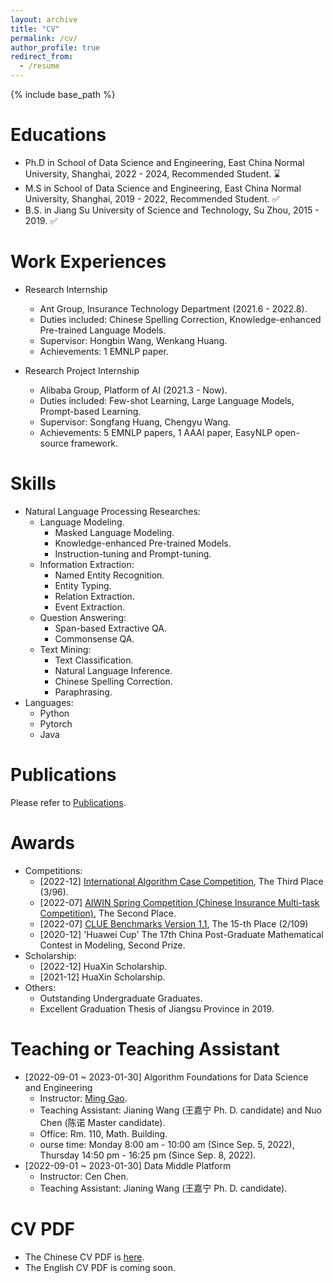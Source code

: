 ```yaml
---
layout: archive
title: "CV"
permalink: /cv/
author_profile: true
redirect_from:
  - /resume
---
```


{% include base_path %}

Educations
======
* Ph.D in School of Data Science and Engineering, East China Normal University, Shanghai, 2022 - 2024, Recommended Student. ⌛️
* M.S in School of Data Science and Engineering, East China Normal University, Shanghai, 2019 - 2022, Recommended Student. ✅
* B.S. in Jiang Su University of Science and Technology, Su Zhou, 2015 - 2019. ✅



Work Experiences
======
* Research Internship
  * Ant Group, Insurance Technology Department (2021.6 - 2022.8).
  * Duties included: Chinese Spelling Correction, Knowledge-enhanced Pre-trained Language Models.
  * Supervisor: Hongbin Wang, Wenkang Huang.
  * Achievements: 1 EMNLP paper.

* Research Project Internship
  * Alibaba Group, Platform of AI (2021.3 - Now).
  * Duties included: Few-shot Learning, Large Language Models, Prompt-based Learning.
  * Supervisor: Songfang Huang, Chengyu Wang.
  * Achievements: 5 EMNLP papers, 1 AAAI paper, EasyNLP open-source framework.
  
Skills
======
* Natural Language Processing Researches:
  * Language Modeling.
    * Masked Language Modeling.
    * Knowledge-enhanced Pre-trained Models.
    * Instruction-tuning and Prompt-tuning.
  * Information Extraction:
    * Named Entity Recognition.
    * Entity Typing.
    * Relation Extraction.
    * Event Extraction.
  * Question Answering:
    * Span-based Extractive QA.
    * Commonsense QA.
  * Text Mining:
    * Text Classification.
    * Natural Language Inference.
    * Chinese Spelling Correction.
    * Paraphrasing.
* Languages:
  * Python
  * Pytorch
  * Java

Publications
======
  Please refer to [Publications](./publications.md).

Awards
======
* Competitions:
  * [2022-12] [International Algorithm Case Competition](https://iacc.pazhoulab-huangpu.com/), The Third Place (3/96).
  * [2022-07] [AIWIN Spring Competition (Chinese Insurance Multi-task Competition)](http://www.aiwin.org.cn/competitions/68), The Second Place.
  * [2022-07] [CLUE Benchmarks Version 1.1](https://www.cluebenchmarks.com/rank.html), The 15-th Place (2/109)
  * [2020-12] 'Huawei Cup' The 17th China Post-Graduate Mathematical Contest in Modeling, Second Prize.
* Scholarship:
  * [2022-12] HuaXin Scholarship.
  * [2021-12] HuaXin Scholarship.
* Others:
  * Outstanding Undergraduate Graduates.
  * Excellent Graduation Thesis of Jiangsu Province in 2019.
  
Teaching or Teaching Assistant
======
* [2022-09-01 ~ 2023-01-30] Algorithm Foundations for Data Science and Engineering
  * Instructor: [Ming Gao](http://dase.ecnu.edu.cn/mgao/).
  * Teaching Assistant: Jianing Wang (王嘉宁 Ph. D. candidate) and Nuo Chen (陈诺 Master candidate).
  * Office: Rm. 110, Math. Building.
  * ourse time: Monday 8:00 am - 10:00 am (Since Sep. 5, 2022), Thursday 14:50 pm - 16:25 pm (Since Sep. 8, 2022).
* [2022-09-01 ~ 2023-01-30] Data Middle Platform
  * Instructor: Cen Chen.
  * Teaching Assistant: Jianing Wang (王嘉宁 Ph. D. candidate).

CV PDF
======
* The Chinese CV PDF is [here](../files/%E7%8E%8B%E5%98%89%E5%AE%81%E7%9A%84%E7%AE%80%E5%8E%86%EF%BC%8823-03-06%EF%BC%89.pdf).
* The English CV PDF is coming soon.
